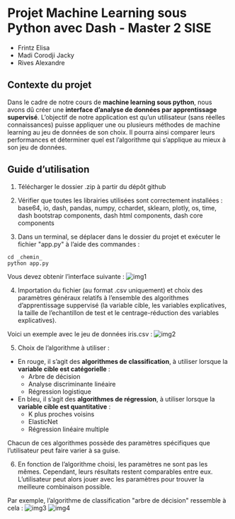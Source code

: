 # Projet Machine Learning sous Python avec Dash - Master 2 SISE

* Frintz Elisa
* Madi Corodji Jacky
* Rives Alexandre

## Contexte du projet

Dans le cadre de notre cours de __machine learning sous python__, nous avons dû créer une __interface d’analyse de données par apprentissage supervisé__. 
L’objectif de notre application est qu’un utilisateur (sans réelles connaissances) puisse appliquer une ou plusieurs méthodes de machine learning au jeu de données de son choix. Il pourra ainsi comparer leurs performances et déterminer quel est l’algorithme qui s’applique au mieux à son jeu de données.

## Guide d’utilisation
1. Télécharger le dossier .zip à partir du dépôt github

2. Vérifier que toutes les librairies utilisées sont correctement installées :
base64, io, dash, pandas, numpy, cchardet, sklearn, plotly, os, time, dash bootstrap components, dash html components, dash core components

3. Dans un terminal, se déplacer dans le dossier du projet et exécuter le fichier "app.py" à l’aide des commandes : 
```
cd _chemin_
python app.py
```
Vous devez obtenir l’interface suivante :
![img1](https://user-images.githubusercontent.com/65174929/162714200-4629e65e-c33f-45a2-8ef9-6fbe1e055ba9.png)

4. Importation du fichier (au format .csv uniquement) et choix des paramètres généraux relatifs à l’ensemble des algorithmes d’apprentissage suppervisé
(la variable cible, les variables explicatives, la taille de l’echantillon de test et le centrage-réduction des variables explicatives).

Voici un exemple avec le jeu de données iris.csv :
![img2](https://user-images.githubusercontent.com/65174929/162714982-03957859-8ecf-43a3-8917-bd55dcf88c0a.png)

5. Choix de l’algorithme à utiliser :
* En rouge, il s’agit des __algorithmes de classification__, à utiliser lorsque la __variable cible est catégorielle__ :
  * Arbre de décision
  * Analyse discriminante linéaire
  * Régression logistique
* En bleu, il s’agit des __algorithmes de régression__, à utiliser lorsque la __variable cible est quantitative__ :
  * K plus proches voisins
  * ElasticNet
  * Régression linéaire multiple

Chacun de ces algorithmes possède des paramètres spécifiques que l’utilisateur peut faire varier à sa guise.

6. En fonction de l’algorithme choisi, les paramètres ne sont pas les mêmes. Cependant, leurs résultats restent comparables entre eux. L’utilisateur peut alors jouer avec les paramètres pour trouver la meilleure combinaison possible. 

Par exemple, l’algorithme de classification "arbre de décision" ressemble à cela :
![img3](https://user-images.githubusercontent.com/65174929/162715836-9501bd31-c2b4-4146-859c-c51d0ee35cea.png)
![img4](https://user-images.githubusercontent.com/65174929/162715861-e171479e-61c0-4403-8467-d676331a3f95.png)


